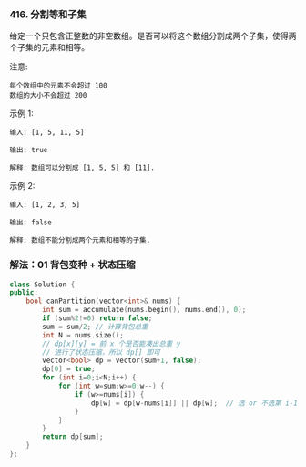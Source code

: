 ### 416. 分割等和子集

给定一个只包含正整数的非空数组。是否可以将这个数组分割成两个子集，使得两个子集的元素和相等。

注意:
```
每个数组中的元素不会超过 100
数组的大小不会超过 200
```

示例 1:
```
输入: [1, 5, 11, 5]

输出: true

解释: 数组可以分割成 [1, 5, 5] 和 [11].
```

示例 2:
```
输入: [1, 2, 3, 5]

输出: false

解释: 数组不能分割成两个元素和相等的子集.
```

### 解法：01 背包变种 + 状态压缩

```cpp
class Solution {
public:
    bool canPartition(vector<int>& nums) {
        int sum = accumulate(nums.begin(), nums.end(), 0);
        if (sum%2!=0) return false;
        sum = sum/2; // 计算背包总重
        int N = nums.size();
        // dp[x][y] = 前 x 个是否能凑出总重 y
        // 进行了状态压缩，所以 dp[] 即可
        vector<bool> dp = vector(sum+1, false);
        dp[0] = true;
        for (int i=0;i<N;i++) {
            for (int w=sum;w>=0;w--) {
                if (w>=nums[i]) {
                    dp[w] = dp[w-nums[i]] || dp[w];  // 选 or 不选第 i-1 个 
                }
            }
        }
        return dp[sum];
    }
};
```